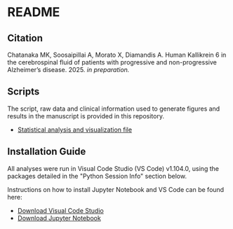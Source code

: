 # README
## Citation
Chatanaka MK, Soosaipillai A, Morato X, Diamandis A. Human Kallikrein 6 in the cerebrospinal fluid of patients with progressive and 
non-progressive Alzheimer’s disease. 2025. _in preparation._

## Scripts
The script, raw data and clinical information used to generate figures and results 
in the manuscript is provided in this repository. 
- [Statistical analysis and visualization file](./KLK6_ELISA_data_analysis.ipynb)

## Installation Guide
All analyses were run in Visual Code Studio (VS Code) v1.104.0, using the packages detailed in the "Python
Session Info" section below.

Instructions on how to install Jupyter Notebook and VS Code can be found here: 
- [Download Visual Code Studio](https://code.visualstudio.com/download)
- [Download Jupyter Notebook]()
